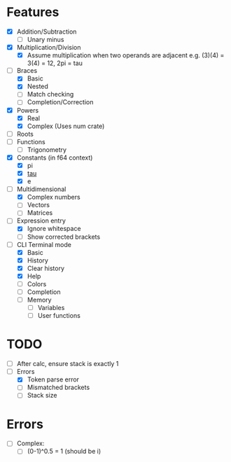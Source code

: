 
Features
===

- [x] Addition/Subtraction
  - [ ] Unary minus
- [x] Multiplication/Division
  - [x] Assume multiplication when two operands are adjacent e.g. (3)(4) = 3(4) = 12, 2pi = tau
- [ ] Braces
  - [x] Basic
  - [x] Nested
  - [ ] Match checking
  - [ ] Completion/Correction
- [x] Powers
  - [x] Real
  - [x] Complex (Uses num crate)
- [ ] Roots
- [ ] Functions
  - [ ] Trigonometry
- [x] Constants (in f64 context)
  - [x] pi
  - [x] [tau](https://tauday.com/)
  - [x] e
- [ ] Multidimensional
  - [x] Complex numbers
  - [ ] Vectors
  - [ ] Matrices

- [ ] Expression entry
  - [x] Ignore whitespace
  - [ ] Show corrected brackets

- [ ] CLI Terminal mode
  - [x] Basic
  - [x] History
  - [x] Clear history
  - [x] Help
  - [ ] Colors
  - [ ] Completion
  - [ ] Memory
    - [ ] Variables
    - [ ] User functions

TODO
==

 - [ ] After calc, ensure stack is exactly 1
 - [ ] Errors
   - [x] Token parse error
   - [ ] Mismatched brackets
   - [ ] Stack size

Errors
===

 - [ ] Complex:
   - [ ] (0-1)^0.5 = 1 (should be i)
